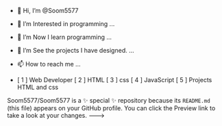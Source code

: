 - 👋 Hi, I’m @Soom5577
- 👀 I’m Interested in programming   ...
- 🌱 I’m Now I learn programming   ...
- 💞️ I’m See the projects I have designed.  ...
- 📫 How to reach me ...

- [ 1 ] Web Developer 
  [ 2 ] HTML
  [ 3 ] css
  [ 4 ] JavaScript 
  [ 5 ] Projects HTML and css  
 
Soom5577/Soom5577 is a ✨ special ✨ repository because its `README.md` (this file) appears on your GitHub profile.
You can click the Preview link to take a look at your changes.
--->
